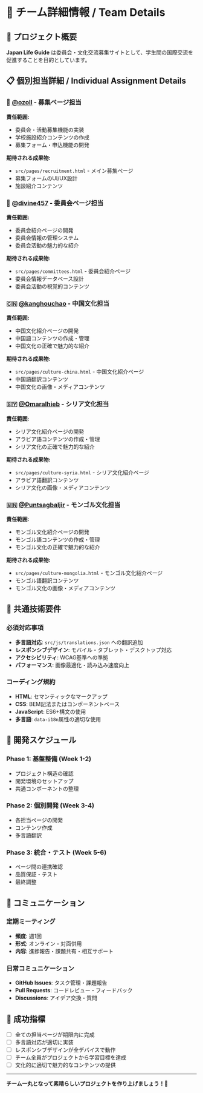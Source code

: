 # 👥 チーム詳細情報 / Team Details

## 🎯 プロジェクト概要

**Japan Life Guide** は委員会・文化交流募集サイトとして、学生間の国際交流を促進することを目的としています。

## 📋 個別担当詳細 / Individual Assignment Details

### 📝 [@ozoll](https://github.com/ozoll) - 募集ページ担当

**責任範囲:**
- 委員会・活動募集機能の実装
- 学校施設紹介コンテンツの作成
- 募集フォーム・申込機能の開発

**期待される成果物:**
- `src/pages/recruitment.html` - メイン募集ページ
- 募集フォームのUI/UX設計
- 施設紹介コンテンツ

### 🤝 [@divine457](https://github.com/divine457) - 委員会ページ担当

**責任範囲:**
- 委員会紹介ページの開発
- 委員会情報の管理システム
- 委員会活動の魅力的な紹介

**期待される成果物:**
- `src/pages/committees.html` - 委員会紹介ページ
- 委員会情報データベース設計
- 委員会活動の視覚的コンテンツ

### 🇨🇳 [@kanghouchao](https://github.com/kanghouchao) - 中国文化担当

**責任範囲:**
- 中国文化紹介ページの開発
- 中国語コンテンツの作成・管理
- 中国文化の正確で魅力的な紹介

**期待される成果物:**
- `src/pages/culture-china.html` - 中国文化紹介ページ
- 中国語翻訳コンテンツ
- 中国文化の画像・メディアコンテンツ

### 🇸🇾 [@Omaralhieb](https://github.com/Omaralhieb) - シリア文化担当

**責任範囲:**
- シリア文化紹介ページの開発
- アラビア語コンテンツの作成・管理
- シリア文化の正確で魅力的な紹介

**期待される成果物:**
- `src/pages/culture-syria.html` - シリア文化紹介ページ
- アラビア語翻訳コンテンツ
- シリア文化の画像・メディアコンテンツ

### 🇲🇳 [@Puntsagbaljir](https://github.com/Puntsagbaljir) - モンゴル文化担当

**責任範囲:**
- モンゴル文化紹介ページの開発
- モンゴル語コンテンツの作成・管理
- モンゴル文化の正確で魅力的な紹介

**期待される成果物:**
- `src/pages/culture-mongolia.html` - モンゴル文化紹介ページ
- モンゴル語翻訳コンテンツ
- モンゴル文化の画像・メディアコンテンツ

## 🔧 共通技術要件

### 必須対応事項
- **多言語対応**: `src/js/translations.json` への翻訳追加
- **レスポンシブデザイン**: モバイル・タブレット・デスクトップ対応
- **アクセシビリティ**: WCAG基準への準拠
- **パフォーマンス**: 画像最適化・読み込み速度向上

### コーディング規約
- **HTML**: セマンティックなマークアップ
- **CSS**: BEM記法またはコンポーネントベース
- **JavaScript**: ES6+構文の使用
- **多言語**: `data-i18n`属性の適切な使用

## 📅 開発スケジュール

### Phase 1: 基盤整備 (Week 1-2)
- プロジェクト構造の確認
- 開発環境のセットアップ
- 共通コンポーネントの整理

### Phase 2: 個別開発 (Week 3-4)
- 各担当ページの開発
- コンテンツ作成
- 多言語翻訳

### Phase 3: 統合・テスト (Week 5-6)
- ページ間の連携確認
- 品質保証・テスト
- 最終調整

## 💬 コミュニケーション

### 定期ミーティング
- **頻度**: 週1回
- **形式**: オンライン・対面併用
- **内容**: 進捗報告・課題共有・相互サポート

### 日常コミュニケーション
- **GitHub Issues**: タスク管理・課題報告
- **Pull Requests**: コードレビュー・フィードバック
- **Discussions**: アイデア交換・質問

## 🎯 成功指標

- [ ] 全ての担当ページが期限内に完成
- [ ] 多言語対応が適切に実装
- [ ] レスポンシブデザインが全デバイスで動作
- [ ] チーム全員がプロジェクトから学習目標を達成
- [ ] 文化的に適切で魅力的なコンテンツの提供

---

**チーム一丸となって素晴らしいプロジェクトを作り上げましょう！🚀**